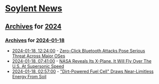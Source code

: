 # [Soylent News](../../../README.md)

## [Archives](../../index.md) for [2024](../index.md)

### [Archives](../../index.md) for [2024-01-18](index.md)

* [2024-01-18, 12:24:00](https://soylentnews.org/article.pl?sid=24/01/17/1113216&from=rss) - [Zero-Click Bluetooth Attacks Pose Serious Threat Across Major OSes](https://soylentnews.org/article.pl?sid=24/01/17/1113216&from=rss)
* [2024-01-18, 07:41:00](https://soylentnews.org/article.pl?sid=24/01/17/1043205&from=rss) - [NASA Reveals Its X-Plane. It Will Fly Over The U.S. At Supersonic Speed](https://soylentnews.org/article.pl?sid=24/01/17/1043205&from=rss)
* [2024-01-18, 02:57:00](https://soylentnews.org/article.pl?sid=24/01/17/1028252&from=rss) - [\"Dirt-Powered Fuel Cell\" Draws Near-Limitless Energy From Soil](https://soylentnews.org/article.pl?sid=24/01/17/1028252&from=rss)
